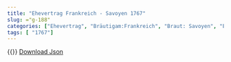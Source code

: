 ```yaml
---
title: "Ehevertrag Frankreich - Savoyen 1767"
slug: ="g-188"
categories: ["Ehevertrag", "Bräutigam:Frankreich", "Braut: Savoyen", "Eheschließung vollzogen?:Ja", "verschiedenkonfessionelle Ehe?:Nein", "Dynastie Bräutigam:Bourbon (Frankreich)", "Akteur Bräutigam:Bourbon (Frankreich)", "Akteur Braut:Savoyen", "Textbezug?:nein", "Ständisch?:nein", "Ratifikation?:nein", "Sonstiges?:ja", "Bräutigam:Frankreich", "Braut: Savoyen"]
tags: [ "1767"]
---
```

<!--more-->
{{<v70>}}
[Download Json](/vertraege/vertrag-188.json)